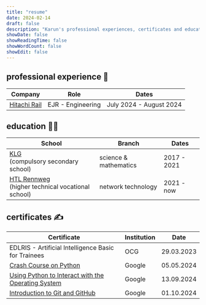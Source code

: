```yaml
---
title: "resume"
date: 2024-02-14
draft: false
description: "Karun's professional experiences, certificates and education"
showDate: false
showReadingTime: false
showWordCount: false
showEdit: false
---
```


## professional experience 💼

| Company                                      | Role              | Dates                   |
| -------------------------------------------- | ----------------- | ----------------------- |
| [Hitachi Rail](https://www.hitachirail.com/) | EJR - Engineering | July 2024 - August 2024 |

## education 👨‍💻

| School                                                                        | Branch                | Dates       |
| ----------------------------------------------------------------------------- | --------------------- | ----------- |
| [KLG](https://www.klg.or.at/)<br> (compulsory secondary school)               | science & mathematics | 2017 - 2021 |
| [HTL Rennweg](https://htlrennweg.at)<br> (higher technical vocational school) | network technology    | 2021 - now  |

## certificates ✍️

| Certificate                                                                                                         | Institution | Date       |
| ------------------------------------------------------------------------------------------------------------------- | ----------- | ---------- |
| EDLRIS - Artificial Intelligence Basic for Trainees                                                                 | OCG         | 29.03.2023 |
| [ Crash Course on Python ](https://www.coursera.org/account/accomplishments/verify/LVLHNUEHPW4J)                    | Google      | 05.05.2024 |
| [ Using Python to Interact with the Operating System ](https://coursera.org/share/112f89fed844aee966ceb6142aa6bc25) | Google      | 13.09.2024 |
| [ Introduction to Git and GitHub ](https://coursera.org/share/cbadae02fb08459170863d7789d985de)                     | Google      | 01.10.2024 |

